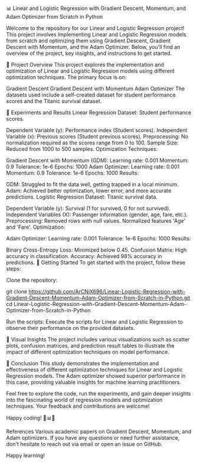 📊 Linear and Logistic Regression with Gradient Descent, Momentum, and Adam Optimizer from Scratch in Python

Welcome to the repository for our Linear and Logistic Regression project! This project involves implementing Linear and Logistic Regression models from scratch and optimizing them using Gradient Descent, Gradient Descent with Momentum, and the Adam Optimizer. Below, you'll find an overview of the project, key insights, and instructions to get started.

📘 Project Overview
This project explores the implementation and optimization of Linear and Logistic Regression models using different optimization techniques. The primary focus is on:

Gradient Descent
Gradient Descent with Momentum
Adam Optimizer
The datasets used include a self-created dataset for student performance scores and the Titanic survival dataset.

🧪 Experiments and Results
Linear Regression
Dataset: Student performance scores.

Dependent Variable (y): Performance index (Student scores).
Independent Variable (x): Previous scores (Student previous scores).
Preprocessing: No normalization required as the scores range from 0 to 100.
Sample Size: Reduced from 1000 to 500 samples.
Optimization Techniques:

Gradient Descent with Momentum (GDM):
Learning rate: 0.001
Momentum: 0.9
Tolerance: 1e-6
Epochs: 1000
Adam Optimizer:
Learning rate: 0.001
Momentum: 0.9
Tolerance: 1e-6
Epochs: 1000
Results:

GDM: Struggled to fit the data well, getting trapped in a local minimum.
Adam: Achieved better optimization, lower error, and more accurate predictions.
Logistic Regression
Dataset: Titanic survival data.

Dependent Variable (y): Survival (1 for survived, 0 for not survived).
Independent Variables (X): Passenger information (gender, age, fare, etc.).
Preprocessing:
Removed rows with null values.
Normalized features 'Age' and 'Fare'.
Optimization:

Adam Optimizer:
Learning rate: 0.001
Tolerance: 1e-6
Epochs: 1000
Results:

Binary Cross-Entropy Loss: Minimized below 0.45.
Confusion Matrix: High accuracy in classification.
Accuracy: Achieved 98% accuracy in predictions.
🚀 Getting Started
To get started with the project, follow these steps:

Clone the repository:

git clone 
https://github.com/ArCNiX696/Linear-Logistic-Regression-with-Gradient-Descent-Momentum-Adam-Optimizer-from-Scratch-in-Python.git
cd Linear-Logistic-Regression-with-Gradient-Descent-Momentum-Adam-Optimizer-from-Scratch-in-Python

Run the scripts:
Execute the scripts for Linear and Logistic Regression to observe their performance on the provided datasets.

🎨 Visual Insights
The project includes various visualizations such as scatter plots, confusion matrices, and prediction result tables to illustrate the impact of different optimization techniques on model performance.

📌 Conclusion
This study demonstrates the implementation and effectiveness of different optimization techniques for Linear and Logistic Regression models. The Adam optimizer showed superior performance in this case, providing valuable insights for machine learning practitioners.

Feel free to explore the code, run the experiments, and gain deeper insights into the fascinating world of regression models and optimization techniques. Your feedback and contributions are welcome!

Happy coding! 🚀📊🧠

References
Various academic papers on Gradient Descent, Momentum, and Adam optimizers.
If you have any questions or need further assistance, don't hesitate to reach out via email or open an issue on GitHub.

Happy learning!






